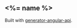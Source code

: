 ## <%= name %>

Built with [generator-angular-api](https://github.com/amimaro/generator-angular-api).

